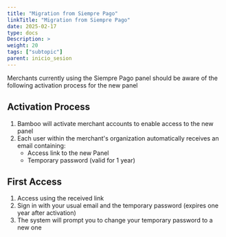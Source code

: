 ```yaml
---
title: "Migration from Siempre Pago"
linkTitle: "Migration from Siempre Pago"
date: 2025-02-17
type: docs
Description: >
weight: 20
tags: ["subtopic"]
parent: inicio_sesion
---
```



Merchants currently using the Siempre Pago panel should be aware of the following activation process for the new panel


## Activation Process


1. Bamboo will activate merchant accounts to enable access to the new panel
2. Each user within the merchant's organization automatically receives an email containing:
   - Access link to the new Panel
   - Temporary password (valid for 1 year)


## First Access


1. Access using the received link
2. Sign in with your usual email and the temporary password (expires one year after activation)
3. The system will prompt you to change your temporary password to a new one

